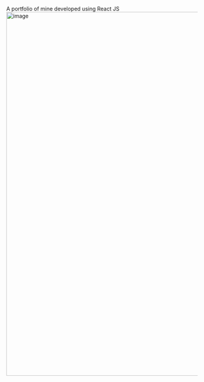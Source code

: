 A portfolio of mine developed using React JS
<img width="960" alt="image" src="https://user-images.githubusercontent.com/82361843/155186792-5f5c626a-765b-4704-8a3c-fda520747a9e.png">

